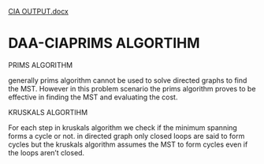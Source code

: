 [CIA OUTPUT.docx](https://github.com/harshath1234/DAA-CIA/files/10442576/CIA.OUTPUT.docx)
# DAA-CIAPRIMS ALGORTIHM

PRIMS ALGORITHM 

generally prims algorithm cannot be used to solve directed graphs to find the MST. However in this problem scenario the prims algorithm proves to be effective in 
finding the MST and evaluating the cost.

KRUSKALS ALGORTIHM

For each step in kruskals algorithm we check if the minimum spanning forms a cycle or not. 
in directed graph only closed loops are said to form cycles but the kruskals algorithm assumes the MST to form cycles even if the loops aren’t closed.

